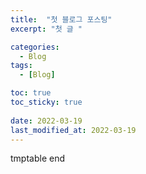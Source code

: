 ```yaml
---
title:  "첫 블로그 포스팅"
excerpt: "첫 글 "

categories:
  - Blog
tags:
  - [Blog]

toc: true
toc_sticky: true
 
date: 2022-03-19
last_modified_at: 2022-03-19
---
```

tmptable
end
  